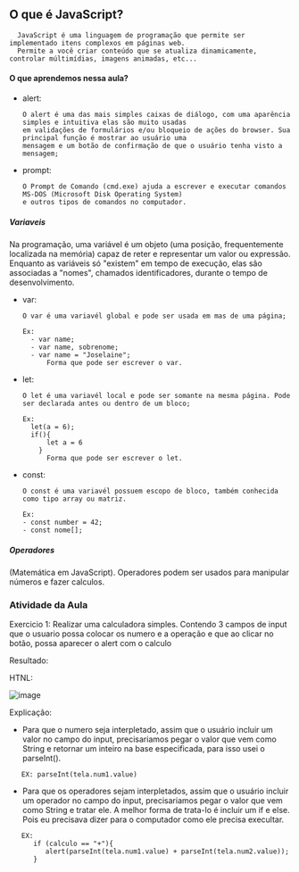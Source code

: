 
## O que é JavaScript?

```
  JavaScript é uma linguagem de programação que permite ser implementado itens complexos em páginas web. 
  Permite a você criar conteúdo que se atualiza dinamicamente,  controlar múltimídias, imagens animadas, etc...
```

#### O que aprendemos nessa aula?

  - alert:

        O alert é uma das mais simples caixas de diálogo, com uma aparência simples e intuitiva elas são muito usadas 
        em validações de formulários e/ou bloqueio de ações do browser. Sua principal função é mostrar ao usuário uma 
        mensagem e um botão de confirmação de que o usuário tenha visto a mensagem;

  - prompt:

        O Prompt de Comando (cmd.exe) ajuda a escrever e executar comandos MS-DOS (Microsoft Disk Operating System) 
        e outros tipos de comandos no computador.

      
  ##### Variaveis

  Na programação, uma variável é um objeto (uma posição, frequentemente localizada na memória) capaz de reter e representar
  um valor ou expressão. Enquanto as variáveis só "existem" em tempo de execução, elas são associadas a "nomes", chamados
  identificadores, durante o tempo de desenvolvimento.

  - var:

        O var é uma variavél global e pode ser usada em mas de uma página;

        Ex: 
          - var name;
          - var name, sobrenome;
          - var name = "Joselaine";
              Forma que pode ser escrever o var.         

  - let:

        O let é uma variavél local e pode ser somante na mesma página. Pode ser declarada antes ou dentro de um bloco;

        Ex:
          let(a = 6);
          if(){
              let a = 6
            }
              Forma que pode ser escrever o let. 

  - const:

        O const é uma variavél possuem escopo de bloco, também conhecida como tipo array ou matriz.

        Ex:
        - const number = 42;
        - const nome[];

  ##### Operadores

  (Matemática em JavaScript). Operadores podem ser usados para manipular números e fazer calculos.
  
### Atividade da Aula

  Exercicio 1: Realizar uma calculadora simples. Contendo 3 campos de input que o usuario possa colocar os numero e a
  operação e que ao clicar no botão, possa aparecer o alert com o calculo
  
 Resultado:
 
 HTNL:
 
 
  ![image](https://user-images.githubusercontent.com/55799037/170565563-d52b27df-921b-4cb7-8274-4c9c936090a2.png)


Explicação:

- Para que o numero seja interpletado, assim que o usuário incluir um valor no campo do input, precisariamos pegar o valor que vem como String e retornar um inteiro na base especificada, para isso usei o parseInt().

```
   EX: parseInt(tela.num1.value)
```

- Para que os operadores sejam interpletados, assim que o usuário incluir um operador no campo do input, precisariamos pegar o valor que vem como String e tratar ele. A melhor forma de trata-lo é incluir um if e else. Pois eu precisava dizer para o computador como ele precisa execultar.

```
   EX:  
      if (calculo == "+"){
         alert(parseInt(tela.num1.value) + parseInt(tela.num2.value));
      }
```
